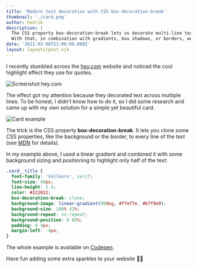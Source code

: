 ```yaml
---
title: 'Modern text decoration with CSS box-decoration-break'
thumbnail: './card.png'
author: henrik
description: |
  The CSS property box-decoration-break lets us decorate multi-line text.
  With that, in combination with gradients, box shadows, or borders, we can create fancy highlight effects.
date: '2021-03-08T21:00:00.000Z'
layout: layouts/post.njk
---
```


I recently stumbled across the [hey.com](https://hey.com) website and noticed
the cool highlight effect they use for quotes.

![Screenshot hey.com](./hey.png)

The effect got my attention because they decorated text across multiple lines.
To be honest, I didn't know how to do it, so I did some research and came up
with my own solution for a simple yet beautiful card.

![Card example](./card.png)

The trick is the CSS property **box-decoration-break**. It lets you clone some
CSS properties, like the background or the border, to every line of the text
(see
[MDN](https://developer.mozilla.org/en-US/docs/Web/CSS/box-decoration-break) for
details).

In my example above, I used a linear gradient and combined it with some
background sizing and positioning to highlight only half of the text:

```css
.card__title {
  font-family: 'Vollkorn', serif;
  font-size: 40px;
  line-height: 1.4;
  color: #222022;
  box-decoration-break: clone;
  background-image: linear-gradient(90deg, #ffef7e, #b7f9e9);
  background-size: 100% 42%;
  background-repeat: no-repeat;
  background-position: 0 85%;
  padding: 0 4px;
  margin-left: -4px;
}
```

The whole example is available on
[Codepen](https://codepen.io/HenrikFricke/pen/GRNYrXK).

Have fun adding some extra sparkles to your website 💅🏽
